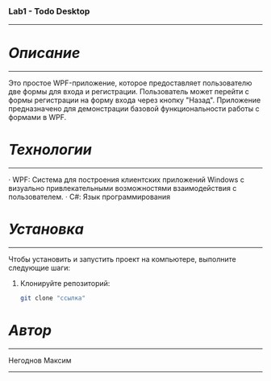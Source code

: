 ### **Lab1 - Todo Desktop**
***

# ***Описание***
***
Это простое WPF-приложение, которое предоставляет пользователю две формы для входа и регистрации. Пользователь может перейти с формы регистрации на форму входа через кнопку "Назад". Приложение предназначено для демонстрации базовой функциональности работы с формами в WPF.

# ***Технологии***
***
· WPF: Cистема для построения клиентских приложений Windows с визуально привлекательными возможностями взаимодействия с пользователем.
· С#: Язык программирования

# ***Установка***
***
Чтобы установить и запустить проект на компьютере, выполните следующие шаги:

1. Клонируйте репозиторий:
   ```bash
   git clone "ссылка"
   
# ***Автор***
***
Негоднов Максим
***
